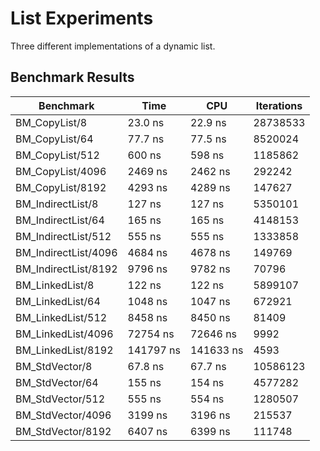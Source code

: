 # List Experiments

Three different implementations of a dynamic list.

## Benchmark Results

| Benchmark            | Time      | CPU       | Iterations |
| -------------------- | --------- | --------- | ---------- |
| BM_CopyList/8        |   23.0 ns |   22.9 ns |   28738533 |
| BM_CopyList/64       |   77.7 ns |   77.5 ns |    8520024 |
| BM_CopyList/512      |    600 ns |    598 ns |    1185862 |
| BM_CopyList/4096     |   2469 ns |   2462 ns |     292242 |
| BM_CopyList/8192     |   4293 ns |   4289 ns |     147627 |
| BM_IndirectList/8    |    127 ns |    127 ns |    5350101 |
| BM_IndirectList/64   |    165 ns |    165 ns |    4148153 |
| BM_IndirectList/512  |    555 ns |    555 ns |    1333858 |
| BM_IndirectList/4096 |   4684 ns |   4678 ns |     149769 |
| BM_IndirectList/8192 |   9796 ns |   9782 ns |      70796 |
| BM_LinkedList/8      |    122 ns |    122 ns |    5899107 |
| BM_LinkedList/64     |   1048 ns |   1047 ns |     672921 |
| BM_LinkedList/512    |   8458 ns |   8450 ns |      81409 |
| BM_LinkedList/4096   |  72754 ns |  72646 ns |       9992 |
| BM_LinkedList/8192   | 141797 ns | 141633 ns |       4593 |
| BM_StdVector/8       |   67.8 ns |   67.7 ns |   10586123 |
| BM_StdVector/64      |    155 ns |    154 ns |    4577282 |
| BM_StdVector/512     |    555 ns |    554 ns |    1280507 |
| BM_StdVector/4096    |   3199 ns |   3196 ns |     215537 |
| BM_StdVector/8192    |   6407 ns |   6399 ns |     111748 |
